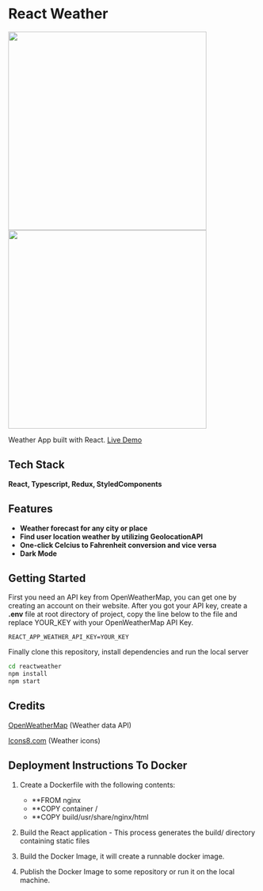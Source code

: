 # React Weather

<img src="https://user-images.githubusercontent.com/25284536/90274607-2535a000-de76-11ea-9d21-ab8c3e68b3a9.png" width="400"> <img src="https://user-images.githubusercontent.com/25284536/90274626-29fa5400-de76-11ea-97a7-c6b67ec2f66a.png" width="400">

Weather App built with React.
[Live Demo](https://esnz-reactweather.netlify.app/)

## Tech Stack

**React, Typescript, Redux, StyledComponents**

## Features

- **Weather forecast for any city or place**
- **Find user location weather by utilizing GeolocationAPI**
- **One-click Celcius to Fahrenheit conversion and vice versa**
- **Dark Mode**

## Getting Started

First you need an API key from OpenWeatherMap, you can get one by creating an account on their website.
After you got your API key, create a **.env** file at root directory of project, copy the line below to the file and replace YOUR_KEY with your OpenWeatherMap API Key.

```
REACT_APP_WEATHER_API_KEY=YOUR_KEY
```

Finally clone this repository, install dependencies and run the local server



```bash
cd reactweather
npm install
npm start
```

## Credits

[OpenWeatherMap](https://openweathermap.org/ 'OpenWeatherMap') (Weather data API)

[Icons8.com](https://www.icons8.com 'Icons8.com') (Weather icons)


## Deployment Instructions To Docker

1. Create a Dockerfile with the following contents:

    - **FROM nginx
    - **COPY container /
    - **COPY build/usr/share/nginx/html
    
2. Build the React application - This process generates the build/ directory containing static files

3. Build the Docker Image, it will create a runnable docker image.

4. Publish the Docker Image to some repository or run it on the local machine.
